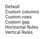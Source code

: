 <dd>Default<dd>

<div class="grid">
  <f-card title="A" />
  <f-card title="B" />
</div>

<dd>Custom columns</dd>

<div class="grid" style="--cols: 1fr 3fr;">
  <f-card title="A"/>
  <f-card title="B"/>
</div>

<dd>Custom rows<dd>

<div class="grid" style="--rows: 1fr 2fr;">
  <f-card title="A"/>
  <f-card title="B"/>
  <f-card title="C"/>
  <f-card title="D"/>
</div>

<dd>Custom gap</dd>

<div class="grid" style="--gap: 1px;">
  <f-card title="A"/>
  <f-card title="B"/>
</div> 

<dd>Horizontal Rules</dd>

<div class="grid" style="--cols: 1fr; --rows: 1fr 3px 1fr">
  <f-card title="A"/>
  <f-hr />
  <f-card title="B"/>
</div>

<dd>Vertical Rules</dd>

<div class="grid" style="--cols: 1fr 3px 1fr">
  <f-card title="A"/>
  <f-vr />
  <f-card title="B"/>
</div>
